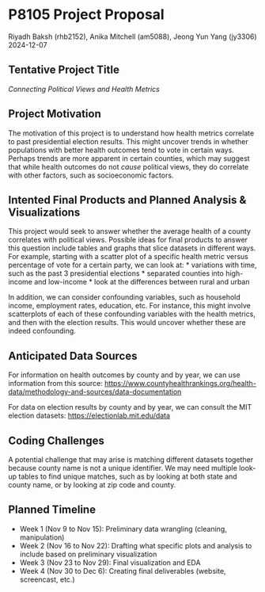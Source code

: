P8105 Project Proposal
================
Riyadh Baksh (rhb2152), Anika Mitchell (am5088), Jeong Yun Yang (jy3306)
2024-12-07

## Tentative Project Title

*Connecting Political Views and Health Metrics*

## Project Motivation

The motivation of this project is to understand how health metrics
correlate to past presidential election results. This might uncover
trends in whether populations with better health outcomes tend to vote
in certain ways. Perhaps trends are more apparent in certain counties,
which may suggest that while health outcomes do not *cause* political
views, they do correlate with other factors, such as socioeconomic
factors.

## Intented Final Products and Planned Analysis & Visualizations

This project would seek to answer whether the average health of a county
correlates with political views. Possible ideas for final products to
answer this question include tables and graphs that slice datasets in
different ways. For example, starting with a scatter plot of a specific
health metric versus percentage of vote for a certain party, we can look
at: \* variations with time, such as the past 3 presidential elections
\* separated counties into high-income and low-income \* look at the
differences between rural and urban

In addition, we can consider confounding variables, such as household
income, employment rates, education, etc. For instance, this might
involve scatterplots of each of these confounding variables with the
health metrics, and then with the election results. This would uncover
whether these are indeed confounding.

## Anticipated Data Sources

For information on health outcomes by county and by year, we can use
information from this source:
<https://www.countyhealthrankings.org/health-data/methodology-and-sources/data-documentation>

For data on election results by county and by year, we can consult the
MIT election datasets: <https://electionlab.mit.edu/data>

## Coding Challenges

A potential challenge that may arise is matching different datasets
together because county name is not a unique identifier. We may need
multiple look-up tables to find unique matches, such as by looking at
both state and county name, or by looking at zip code and county.

## Planned Timeline

- Week 1 (Nov 9 to Nov 15): Preliminary data wrangling (cleaning,
  manipulation)
- Week 2 (Nov 16 to Nov 22): Drafting what specific plots and analysis
  to include based on preliminary visualization
- Week 3 (Nov 23 to Nov 29): Final visualization and EDA
- Week 4 (Nov 30 to Dec 6): Creating final deliverables (website,
  screencast, etc.)
